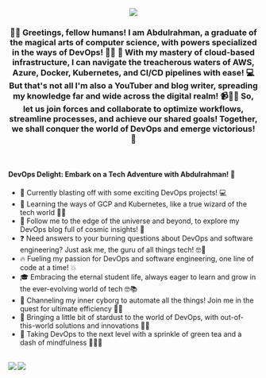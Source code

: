 <div align="center">
<img src="https://media.giphy.com/media/2IudUHdI075HL02Pkk/giphy.gif" align="center" style="width: auto" />
</div>  
  

### <div align="center">👨‍💻 Greetings, fellow humans! I am Abdulrahman, a graduate of the magical arts of computer science, with powers specialized in the ways of DevOps! 🧙‍♂️ 🚀 With my mastery of cloud-based infrastructure, I can navigate the treacherous waters of AWS, Azure, Docker, Kubernetes, and CI/CD pipelines with ease! 💻 But that's not all I'm also a YouTuber and blog writer, spreading my knowledge far and wide across the digital realm! 📹📝🤝 So, let us join forces and collaborate to optimize workflows, streamline processes, and achieve our shared goals! Together, we shall conquer the world of DevOps and emerge victorious! 💪</div>

<br/>

#### DevOps Delight: Embark on a Tech Adventure with Abdulrahman! 🚀

- 🚀 Currently blasting off with some exciting DevOps projects! 💻
- 🌱 Learning the ways of GCP and Kubernetes, like a true wizard of the tech world 🧙‍♂️
- 🌌 Follow me to the edge of the universe and beyond, to explore my DevOps blog full of cosmic insights! 💫
- ❓ Need answers to your burning questions about DevOps and software engineering? Just ask me, the guru of all things tech! 🤓🙏
- 🔥 Fueling my passion for DevOps and software engineering, one line of code at a time! 💥
- 🎓 Embracing the eternal student life, always eager to learn and grow in the ever-evolving world of tech 🤓📚
- 🤖 Channeling my inner cyborg to automate all the things! Join me in the quest for ultimate efficiency 🤖💪
- 🌟 Bringing a little bit of stardust to the world of DevOps, with out-of-this-world solutions and innovations 🚀✨
- 🍵 Taking DevOps to the next level with a sprinkle of green tea and a dash of mindfulness 🍃🧘‍♂️
<br/>  

<img src="https://media.giphy.com/media/LaVp0AyqR5bGsC5Cbm/giphy.gif" align="left" height="auto" width="auto" />  
<img src="https://media.giphy.com/media/SS8CV2rQdlYNLtBCiF/giphy.gif" align="left" height="auto" width="auto" />  

<br/>
